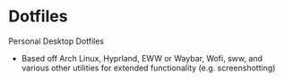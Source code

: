 # Dotfiles
Personal Desktop Dotfiles
- Based off Arch Linux, Hyprland, EWW or Waybar, Wofi, sww, and various other utilities for extended functionality (e.g. screenshotting)
